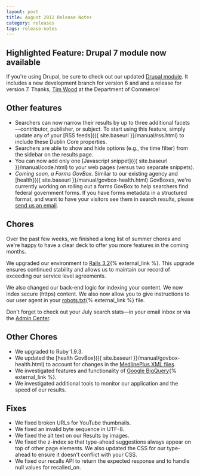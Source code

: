 ```yaml
---
layout: post
title: August 2012 Release Notes
category: releases
tags: release-notes
---
```


## Highlighted Feature: Drupal 7 module now available

If you're using Drupal, be sure to check out our updated [Drupal module](https://www.drupal.org/project/usasearch). It includes a new development branch for version 6 and and a release for version 7. Thanks, [Tim Wood](https://www.drupal.org/user/457434) at the Department of Commerce!

## Other features

* Searchers can now narrow their results by up to three additional facets&mdash;contributor, publisher, or subject. To start using this feature, simply update any of your [RSS feeds]({{ site.baseurl }}/manual/rss.html) to include these Dublin Core properties. 
* Searchers are able to show and hide options (e.g., the time filter) from the sidebar on the results page.
* You can now add only one [Javascript snippet]({{ site.baseurl }}/manual/code.html) to your web pages (versus two separate snippets).
* *Coming soon, a Forms GovBox.* Similar to our existing agency and [health]({{ site.baseurl }}/manual/govbox-health.html) GovBoxes, we're currently working on rolling out a forms GovBox to help searchers find federal government forms. If you have forms metadata in a structured format, and want to have your visitors see them in search results, please [send us an email](mailto:search@support.digitalgov.gov).

## Chores

Over the past few weeks, we finished a long list of summer chores and we're happy to have a clear deck to offer you more features in the coming months.

We upgraded our environment to [Rails 3.2](http://weblog.rubyonrails.org/2012/1/20/rails-3-2-0-faster-dev-mode-routing-explain-queries-tagged-logger-store){% external_link %}. This upgrade ensures continued stability and allows us to maintain our record of exceeding our service level agreements.

We also changed our back-end logic for indexing your content. We now index secure (https) content. We also now allow you to give instructions to our user agent in your [robots.txt](http://www.robotstxt.org/robotstxt.html){% external_link %} file.

Don't forget to check out your July search stats&mdash;in your email inbox or via the [Admin Center](https://search.usa.gov/sites/).

## Other Chores

* We upgraded to Ruby 1.9.3.
* We updated the [health GovBox]({{ site.baseurl }}/manual/govbox-health.html) to account for changes in the [MedlinePlus XML files](https://www.nlm.nih.gov/medlineplus/xml.html).
* We investigated features and functionality of [Google BigQuery](https://developers.google.com/bigquery/){% external_link %}.
* We investigated additional tools to monitor our application and the speed of our results.

## Fixes
* We fixed broken URLs for YouTube thumbnails.
* We fixed an invalid byte sequence in UTF-8.
* We fixed the alt text on our Results by images.
* We fixed the z-index so that type-ahead suggestions always appear on top of other page elements. We also updated the CSS for our type-ahead to ensure it doesn't conflict with your CSS.
* We fixed our recalls API to return the expected response and to handle null values for recalled_on.